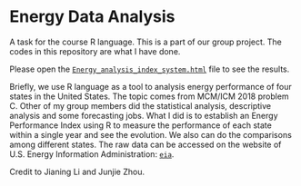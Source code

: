 # Energy Data Analysis

 A task for the course R language. This is a part of our group project. The codes in this repository are what I have done. 
 
 Please open the [`Energy_analysis_index_system.html`](https://captaincandy.github.io/Energy_analysis_index_system.html) file to see the results.
 
 Briefly, we use R language as a tool to analysis energy performance of four states in the United States. The topic comes from MCM/ICM 2018 problem C. Other of my group members did the statistical analysis, descriptive analysis and some forecasting jobs. What I did is to establish an Energy Performance Index using R to measure the performance of each state within a single year and see the evolution. We also can do the comparisons among different states. The raw data can be accessed on the website of U.S. Energy Information Administration: [`eia`](https://www.eia.gov/). 
 
 Credit to Jianing Li and Junjie Zhou. 
